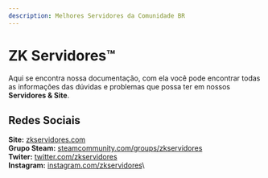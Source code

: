 ```yaml
---
description: Melhores Servidores da Comunidade BR
---
```


# ZK Servidores™

Aqui se encontra nossa documentação, com ela você pode encontrar todas as informações das dúvidas e problemas que possa ter em nossos **Servidores & Site**.

## **Redes Sociais**

**Site:** [zkservidores.com](https://zkservidores.com)\
**Grupo Steam:** [steamcommunity.com/groups/zkservidores](https://steamcommunity.com/groups/zkservidores)\
**Twiter:** [twitter.com/zkservidores](https://twitter.com/zkservidores)\
**Instagram:** [instagram.com/zkservidores](https://www.instagram.com/zkservidores/)\
